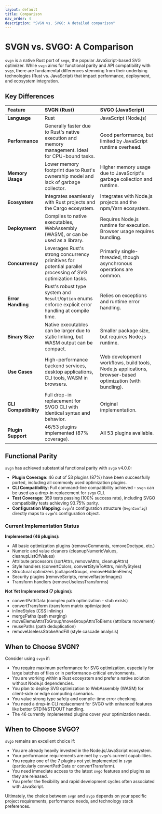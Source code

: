 ```yaml
---
layout: default
title: Comparison
nav_order: 4
description: "SVGN vs. SVGO: A detailed comparison"
---
```


# SVGN vs. SVGO: A Comparison

`svgn` is a native Rust port of `svgo`, the popular JavaScript-based SVG optimizer. While `svgn` aims for functional parity and API compatibility with `svgo`, there are fundamental differences stemming from their underlying technologies (Rust vs. JavaScript) that impact performance, deployment, and ecosystem integration.

## Key Differences

| Feature             | SVGN (Rust)                                     | SVGO (JavaScript)                               |
| :------------------ | :---------------------------------------------- | :---------------------------------------------- |
| **Language**        | Rust                                            | JavaScript (Node.js)                            |
| **Performance**     | Generally faster due to Rust's native execution and memory management. Ideal for CPU-bound tasks. | Good performance, but limited by JavaScript runtime overhead. |
| **Memory Usage**    | Lower memory footprint due to Rust's ownership model and lack of garbage collector. | Higher memory usage due to JavaScript's garbage collection and runtime. |
| **Ecosystem**       | Integrates seamlessly with Rust projects and the Cargo ecosystem. | Integrates with Node.js projects and the npm/Yarn ecosystem. |
| **Deployment**      | Compiles to native executables, WebAssembly (WASM), or can be used as a library. | Requires Node.js runtime for execution. Browser usage requires bundling. |
| **Concurrency**     | Leverages Rust's strong concurrency primitives for potential parallel processing of SVG optimization tasks. | Primarily single-threaded, though asynchronous operations are common. |
| **Error Handling**  | Rust's robust type system and `Result`/`Option` enums enforce explicit error handling at compile time. | Relies on exceptions and runtime error handling. |
| **Binary Size**     | Native executables can be larger due to static linking, but WASM output can be compact. | Smaller package size, but requires Node.js runtime. |
| **Use Cases**       | High-performance backend services, desktop applications, CLI tools, WASM in browsers. | Web development workflows, build tools, Node.js applications, browser-based optimization (with bundling). |
| **CLI Compatibility** | Full drop-in replacement for SVGO CLI with identical syntax and behavior. | Original implementation. |
| **Plugin Support**  | 46/53 plugins implemented (87% coverage). | All 53 plugins available. |

## Functional Parity

`svgn` has achieved substantial functional parity with `svgo` v4.0.0:

-   **Plugin Coverage**: 46 out of 53 plugins (87%) have been successfully ported, including all commonly used optimization plugins.
-   **CLI Compatibility**: Full command-line compatibility achieved - `svgn` can be used as a drop-in replacement for `svgo` CLI.
-   **Test Coverage**: 359 tests passing (100% success rate), including SVGO compatibility tests achieving 93.75% parity.
-   **Configuration Mapping**: `svgn`'s configuration structure (`SvgnConfig`) directly maps to `svgo`'s configuration object.

### Current Implementation Status

**Implemented (46 plugins):**
- All basic optimization plugins (removeComments, removeDoctype, etc.)
- Numeric and value cleaners (cleanupNumericValues, cleanupListOfValues)
- Attribute processors (sortAttrs, removeAttrs, cleanupAttrs)
- Style handlers (convertColors, convertStyleToAttrs, minifyStyles)
- Structural optimizers (collapseGroups, removeHiddenElems)
- Security plugins (removeScripts, removeRasterImages)
- Transform handlers (removeUselessTransforms)

**Not Yet Implemented (7 plugins):**
- convertPathData (complex path optimization - stub exists)
- convertTransform (transform matrix optimization)
- inlineStyles (CSS inlining)
- mergePaths (path merging)
- moveElemsAttrsToGroup/moveGroupAttrsToElems (attribute movement)
- reusePaths (path deduplication)
- removeUselessStrokeAndFill (style cascade analysis)

## When to Choose SVGN?

Consider using `svgn` if:

-   You require maximum performance for SVG optimization, especially for large batches of files or in performance-critical environments.
-   You are working within a Rust ecosystem and prefer a native solution without Node.js dependencies.
-   You plan to deploy SVG optimization to WebAssembly (WASM) for client-side or edge computing scenarios.
-   You value strong type safety and compile-time error checking.
-   You need a drop-in CLI replacement for SVGO with enhanced features like better STDIN/STDOUT handling.
-   The 46 currently implemented plugins cover your optimization needs.

## When to Choose SVGO?

`svgo` remains an excellent choice if:

-   You are already heavily invested in the Node.js/JavaScript ecosystem.
-   Your performance requirements are met by `svgo`'s current capabilities.
-   You require one of the 7 plugins not yet implemented in `svgn` (particularly convertPathData or convertTransform).
-   You need immediate access to the latest `svgo` features and plugins as they are released.
-   You prefer the flexibility and rapid development cycles often associated with JavaScript.

Ultimately, the choice between `svgn` and `svgo` depends on your specific project requirements, performance needs, and technology stack preferences.
